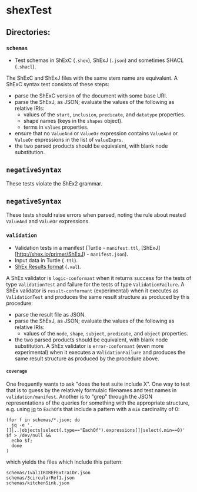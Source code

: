 # shexTest

## Directories:
### `schemas`

* Test schemas in ShExC (`.shex`), ShExJ (`.json`) and sometimes SHACL (`.shacl`).

The ShExC and ShExJ files with the same stem name are equivalent.
A ShExC syntax test consists of these steps:

* parse the ShExC version of the document with some base URI.
* parse the ShExJ, as JSON; evaluate the values of the following as relative IRIs:
  * values of the `start`, `inclusion`, `predicate`, and `datatype` properties.
  * shape names (keys in the `shapes` object).
  * terms in `values` properties.
* ensure that no `ValueAnd` or `ValueOr` expression contains `ValueAnd` or `ValueOr` expressions in the list of `valueExprs`.
* the two parsed products should be equivalent, with blank node substitution.


## `negativeSyntax`
These tests violate the ShEx2 grammar.

## `negativeSyntax`
These tests should raise errors when parsed, noting the rule about nested `ValueAnd` and `ValueOr` expressions.

### `validation`

* Validation tests in a manifest (Turtle - `manifest.ttl`, [ShExJ][http://shex.io/primer/ShExJ) - `manifest.json`).
* Input data in Turtle (`.ttl`).
* [ShEx Results format](http://shex.io/primer/ShExJ) (`.val`).

A ShEx validator is `logic-conformant` when it returns success for the tests of type `ValidationTest` and failure for the tests of type `ValidationFailure`.
A ShEx validator is `result-conformant` (experimental) when it executes as `ValidationTest` and produces the same result structure as produced by this procedure:
* parse the result file as JSON.
* parse the ShExJ, as JSON; evaluate the values of the following as relative IRIs:
  * values of the `node`, `shape`, `subject`, `predicate`, and `object` properties.
* the two parsed products should be equivalent, with blank node substitution.
A ShEx validator is `error-conformant` (even more experimental) when it executes a `ValidationFailure` and produces the same result structure as produced by the procedure above.

#### `coverage`

One frequently wants to ask "does the test suite include X".
One way to test that is to guess by the relatively formulaic filenames and test names in `validation/manifest`.
Another is to "grep" through the JSON representations of the queries for something with the appropriate structure, e.g. using [jq](https://stedolan.github.io/jq/) to `EachOf`s that include a pattern with a `min` cardinality of 0:

    (for f in schemas/*.json; do
      jq -e '.[]|..|objects|select(.type=="EachOf").expressions[]|select(.min==0)' $f > /dev/null &&
      echo $f;
      done
    )

which yields the files which include this pattern:

    schemas/1val1IRIREFExtra1Or.json
    schemas/3circularRef1.json
    schemas/kitchenSink.json

